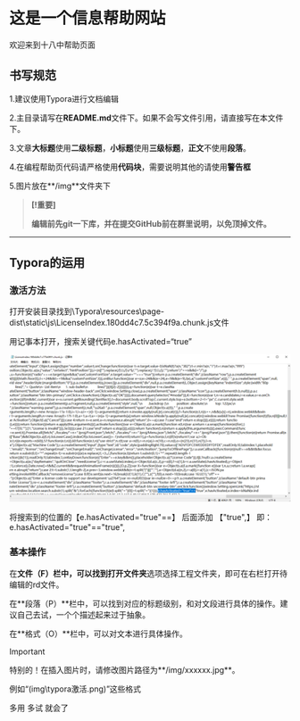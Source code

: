 

# 这是一个信息帮助网站

欢迎来到十八中帮助页面

## 书写规范

1.建议使用Typora进行文档编辑

2.主目录请写在**README.md**文件下。如果不会写文件引用，请直接写在本文件下。

3.文章**大标题**使用**二级标题**，**小标题**使用**三级标题**，**正文**不使用**段落**。

4.在编程帮助页代码请严格使用**代码块**，需要说明其他的请使用**警告框**

5.图片放在**/img**文件夹下

> **[!重要]**
>
> **编辑前先git一下库，并在提交GitHub前在群里说明，以免顶掉文件。**



------

## Typora的运用

### 激活方法

打开安装目录找到\Typora\resources\page-dist\static\js\LicenseIndex.180dd4c7.5c394f9a.chunk.js文件

用记事本打开，搜索关键代码e.hasActivated=“true”

![typora激活](img\typora激活.png)

将搜索到的位置的【e.hasActivated="true"==】 后面添加 【"true",】
即：e.hasActivated="true"=="true",

### 基本操作

在**文件（F）**栏中，可以找到**打开文件夹**选项选择工程文件夹，即可在右栏打开待编辑的rd文件。

在**段落（P）**栏中，可以找到对应的标题级别，和对文段进行具体的操作。建议自己去试，一个个描述起来过于抽象。

在**格式（O）**栏中，可以对文本进行具体操作。

> [!IMPORTANT]
>
> 特别的！在插入图片时，请修改图片路径为**/img/xxxxxx.jpg**。
>
> 例如“(img\typora激活.png)”这些格式

多用 多试 就会了

### 

